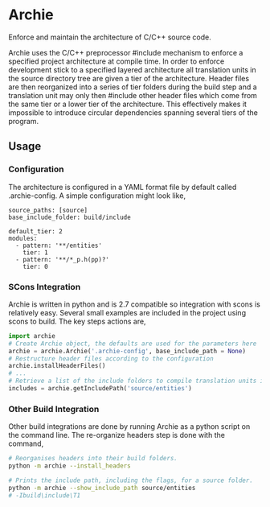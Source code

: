 # Archie
Enforce and maintain the architecture of C/C++ source code.

Archie uses the C/C++ preprocessor #include mechanism to enforce a specified project architecture at compile time. In order to 
enforce development stick to a specified layered architecture all translation units in the source directory tree are given a tier
of the architecture. Header files are then reorganized into a series of tier folders during the build step and a translation unit 
may only then #include other header files which come from the same tier or a lower tier of the architecture. This effectively makes
it impossible to introduce circular dependencies spanning several tiers of the program.

## Usage

### Configuration

The architecture is configured in a YAML format file by default called .archie-config. A simple configuration might look like,

```
source_paths: [source]
base_include_folder: build/include

default_tier: 2
modules:
  - pattern: '**/entities'
    tier: 1
  - pattern: '**/*_p.h(pp)?'
    tier: 0
```

### SCons Integration

Archie is written in python and is 2.7 compatible so integration with scons is relatively easy. Several small examples are included 
in the project using scons to build. The key steps actions are,

```python
import archie
# Create Archie object, the defaults are used for the parameters here
archie = archie.Archie('.archie-config', base_include_path = None)
# Restructure header files according to the configuration
archie.installHeaderFiles()
# ...
# Retrieve a list of the include folders to compile translation units in the folder source/entities
includes = archie.getIncludePath('source/entities')
```

### Other Build Integration

Other build integrations are done by running Archie as a python script on the command line. The re-organize headers step is done
with the command,

```sh
# Reorganises headers into their build folders.
python -m archie --install_headers

# Prints the include path, including the flags, for a source folder.
python -m archie --show_include_path source/entities
# -Ibuild\include\T1
```
